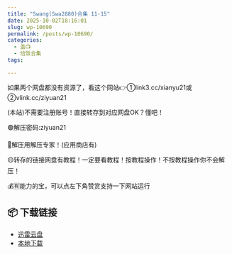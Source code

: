 ```yaml
---
title: "Swang(Swa2880)合集 11-15"
date: 2025-10-02T18:16:01
slug: wp-10690
permalink: /posts/wp-10690/
categories:
  - 盖📺
  - 恰饭合集
tags:

---
```


如果两个网盘都没有资源了，看这个网站👉①link3.cc/xianyu21或②vlink.cc/ziyuan21

(本站)不需要注册账号！直接转存到对应网盘OK？懂吧！

🟢解压密码:ziyuan21

🔵解压用解压专家！(应用商店有)

🟡转存的链接网盘有教程！一定要看教程！按教程操作！不按教程操作你不会解压！

💰🈶能力的宝，可以点左下角赞赏支持一下网站运行

## 📦 下载链接
- [迅雷云盘](https://blziyuan21.com/pay-download/10690?key=07baf2be73&down_id=0)
- [本地下载](https://blziyuan21.com/pay-download/10690?key=07baf2be73&down_id=1)

